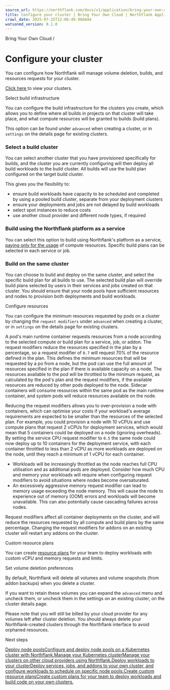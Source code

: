 ```yaml
---
source_url: https://northflank.com/docs/v1/application/bring-your-own-cloud/configure-your-cluster
title: Configure your cluster | Bring Your Own Cloud | Northflank Application docs
crawl_date: 2025-07-25T12:06:49.966844
watsonmd_version: 0.1.0
---
```


Bring Your Own Cloud / 

# Configure your cluster

You can configure how Northflank will manage volume deletion, builds, and resources requests for your cluster.

[Click here ](https://app.northflank.com/s/account/cloud/clusters) to view your clusters.

Select build infrastructure

You can configure the build infrastructure for the clusters you create, which allows you to define where all builds in projects on that cluster will take place, and what compute resources will be granted to builds (build plans).

This option can be found under `advanced` when creating a cluster, or in `settings` on the details page for existing clusters.

### Select a build cluster

You can select another cluster that you have provisioned specifically for builds, and the cluster you are currently configuring will then deploy all build workloads to the build cluster. All builds will use the build plan configured on the target build cluster.

This gives you the flexibility to:

  * ensure build workloads have capacity to be scheduled and completed by using a pooled build cluster, separate from your deployment clusters
  * ensure your deployments and jobs are not delayed by build workloads
  * select spot instances to reduce costs
  * use another cloud provider and different node types, if required



### Build using the Northflank platform as a service

You can select this option to build using Northflank's platform as a service, [paying only for the usage](../billing/pricing-on-northflank#usage-based-billing-paas) of compute resources. Specific build plans can be selected in each service or job.

### Build on the same cluster

You can choose to build and deploy on the same cluster, and select the specific build plan for all builds to use. The selected build plan will override build plans selected by users in their services and jobs created on that cluster. You should ensure that your node pools have sufficient resources and nodes to provision both deployments and build workloads.

Configure resources

You can configure the minimum resources requested by pods on a cluster by changing the `request modifiers` under `advanced` when creating a cluster, or in `settings` on the details page for existing clusters.

A pod's main runtime container requests resources from a node according to the selected compute or build plan for a service, job, or addon. The request modifiers reduce the resources specified in the plan by a percentage, so a request modifier of `0.7` will request 70% of the resource defined in the plan. This defines the minimum resources that will be requested by a po from a node, but the pod can use the full amount of resources specified in the plan if there is available capacity on a node. The resources available to the pod will be throttled to the minimum request, as calculated by the pod's plan and the request modifiers, if the available resources are reduced by other pods deployed to the node. Sidecar containers will consume resources within the same pod as the main runtime container, and system pods will reduce resources available on the node.

Reducing the request modifiers allows you to over-provision a node with containers, which can optimise your costs if your workload's average requirements are expected to be smaller than the resources of the selected plan. For example, you could provision a node with 10 vCPUs and use compute plans that request 2 vCPUs for deployment services, which would mean that 5 containers could be deployed on a node (ignoring overheads). By setting the service CPU request modifier to `0.5` the same node could now deploy up to 10 containers for the deployment service, with each container throttled to less than 2 vCPU as more workloads are deployed on the node, until they reach a minimum of 1 vCPU for each container.

  * Workloads will be increasingly throttled as the node reaches full CPU utilisation and as additional pods are deployed. Consider how much CPU and memory your workloads will require when configuring request modifiers to avoid situations where nodes become oversaturated.
  * An excessively aggressive memory request modifier can lead to memory usage exceeding the node memory. This will cause the node to experience out of memory (OOM) errors and workloads will become unavailable. This can also potentially cause cascading failures across nodes.



Request modifiers affect all container deployments on the cluster, and will reduce the resources requested by all compute and build plans by the same percentage. Changing the request modifiers for addons on an existing cluster will restart any addons on the cluster.

Custom resource plans

You can create [resource plans](./create-custom-resource-plans) for your team to deploy workloads with custom vCPU and memory requests and limits.

Set volume deletion preferences

By default, Northflank will delete all volumes and volume snapshots (from addon backups) when you delete a cluster.

If you want to retain these volumes you can expand the `advanced` menu and uncheck them, or uncheck them in the settings on an existing cluster, on the cluster details page.

Please note that you will still be billed by your cloud provider for any volumes left after cluster deletion. You should always delete your Northflank-created clusters through the Northflank interface to avoid orphaned resources.

Next steps

[Deploy node poolsConfigure and deploy node pools on a Kubernetes cluster with Northflank.](/docs/v1/application/bring-your-own-cloud/deploy-and-scale-node-pools)[Manage your Kubernetes clusterManage your clusters on other cloud providers using Northflank.](/docs/v1/application/bring-your-own-cloud/manage-your-cluster)[Deploy workloads to your clusterDeploy services, jobs, and addons to your own cluster, and configure workloads to schedule on specific node pools.](/docs/v1/application/bring-your-own-cloud/deploy-workloads-to-your-cluster)[Create custom resource plansCreate custom plans for your team to deploy workloads and build code on your own clusters.](/docs/v1/application/bring-your-own-cloud/create-custom-resource-plans)